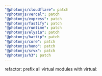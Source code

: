 ```yaml
---
"@photonjs/cloudflare": patch
"@photonjs/vercel": patch
"@photonjs/express": patch
"@photonjs/fastify": patch
"@photonjs/runtime": patch
"@photonjs/elysia": patch
"@photonjs/hattip": patch
"@photonjs/core": patch
"@photonjs/hono": patch
"@photonjs/srvx": patch
"@photonjs/h3": patch
---
```


refactor: prefix all virtual modules with virtual:
